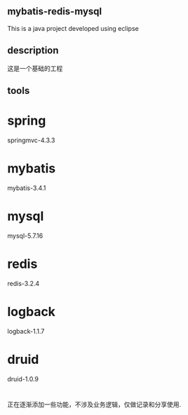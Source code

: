 ## mybatis-redis-mysql
This is a java project developed using eclipse
## description
这是一个基础的工程
## tools
# spring
springmvc-4.3.3
# mybatis
mybatis-3.4.1
# mysql
mysql-5.7.16
# redis
redis-3.2.4
# logback
logback-1.1.7
# druid
druid-1.0.9
# 
正在逐渐添加一些功能，不涉及业务逻辑，仅做记录和分享使用.
